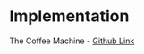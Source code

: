 # Implementation

The Coffee Machine - [Github Link](https://github.com/grandeurkoe/100-days-of-code-the-complete-python-pro-bootcamp/tree/7db692afa9b12862fab1257a5d88f9c83eb81d19/day-015-the-coffee-machine/the-coffee-machine)